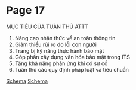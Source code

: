 # Page 17

MỤC TIÊU CỦA TUÂN THỦ ATTT

1. Nâng cao nhận thức về an toàn thông tin
2. Giảm thiểu rủi ro do lỗi con người
3. Trang bị kỹ năng thực hành bảo mật
4. Góp phần xây dựng văn hóa bảo mật trong ITS
5. Tăng khả năng phản ứng khi có sự cố
6. Tuân thủ các quy định pháp luật và tiêu chuẩn

[Schema](page_17_img_0.png)
[Schema](page_17_img_1.png)
